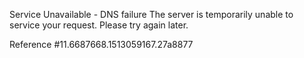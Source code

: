 Service Unavailable - DNS failure The server is temporarily unable to service your request. Please try again later.

Reference #11.6687668.1513059167.27a8877
